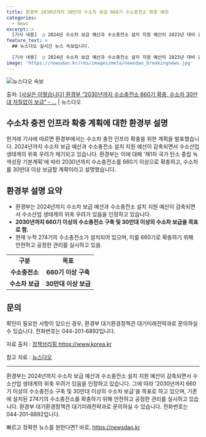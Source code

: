 ```yaml
---
title: 환경부 2030년까지 30만대 수소차 보급 660기 수소충전소 확충 예정
categories:
  - News
excerpt: >
  [기사 내용]  ○ 2024년 수소차 보급 예산과 수소충전소 설치 지원 예산이 2023년 대비 감액되어 수소…
feature_text: >
  ## 뉴스다오 실시간 뉴스 속보입니다.

  [기사 내용]  ○ 2024년 수소차 보급 예산과 수소충전소 설치 지원 예산이 2023년 대비 감액되어 수소…
image: 'https://newsdao.kr/res/images/meta/newsdao_breakingnews.jpg'
---
```


![뉴스다오 속보](https://newsdao.kr/res/images/meta/newsdao_breakingnews.jpg)

<p>출처: <a href="https://newsdao.kr/2680" rel="dofollow">[사실은 이렇습니다] 환경부 “2030년까지 수소충전소 660기 확충, 수소차 30만대 차질없이 보급” - …</a> | 뉴스다오</p>

<h2>수소차 충전 인프라 확충 계획에 대한 환경부 설명</h2>
<p data-ke-size="size16">한겨레 기사에 따르면 환경부에서는 수소차 충전 인프라 확충을 위한 계획을 발표했습니다. 2024년까지 수소차 보급 예산과 수소충전소 설치 지원 예산이 감축되면서 수소산업 생태계의 위축 우려가 제기되고 있습니다. 환경부는 이에 대해 '제1차 국가 탄소 중립 녹색성장 기본계획'에 따라 2030년까지 수소충전소를 660기 이상으로 확충하고, 수소차를 30만대 이상 보급할 계획이라고 설명했습니다.</p>

<h2 data-ke-size="size26">환경부 설명 요약</h2>
<ul>
    <li>환경부는 2024년까지 수소차 보급 예산과 수소충전소 설치 지원 예산이 감축되면서 수소산업 생태계의 위축 우려가 있음을 인정하고 있습니다.</li>
    <li><b>2030년까지 660기 이상의 수소충전소 구축 및 30만대 이상의 수소차 보급을 목표로 함.</b></li>
    <li>현재 누적 274기의 수소충전소가 설치되어 있으며, 이를 660기로 확충하기 위해 안전하고 공정한 관리를 실시하고 있음.</li>
</ul>

<table>
	<tbody>
		<tr>
			<td style="text-align: center; height: 17px;"><b>구분</b></td>
			<td style="text-align: center; height: 17px;"><b>목표</b></td>
		</tr>
		<tr>
			<td style="text-align: center; height: 17px;"><b>수소충전소</b></td>
			<td style="text-align: center; height: 17px;"><b>660기 이상 구축</b></td>
		</tr>
		<tr>
			<td style="text-align: center; height: 17px;"><b>수소차 보급</b></td>
			<td style="text-align: center; height: 17px;"><b>30만대 이상 보급</b></td>
		</tr>
	</tbody>
</table>

<h2 data-ke-size="size26">문의</h2>
<p data-ke-size="size16">확인이 필요한 사항이 있으신 경우, 환경부 대기환경정책관 대기미래전략과로 문의하실 수 있습니다. 전화번호는 044-201-6892입니다.</p>

<p data-ke-size="size16">자료 출처 : <a href="https://https://www.korea.kr">정책브리핑 https://www.korea.kr</a></p>
<p data-ke-size="size16">참고 자료 : <a href="https://newsdao.kr/2680">뉴스다오</a></p>
<hr>

<p data-ke-size="size16"> 환경부는 2024년까지 수소차 보급 예산과 수소충전소 설치 지원 예산이 감축되면서 수소산업 생태계의 위축 우려가 있음을 인정하고 있습니다. 그에 따라 '2030년까지 660기 이상의 수소충전소 구축 및 30만대 이상의 수소차 보급'을 목표로 하고 있으며, 기존에 설치된 274기의 수소충전소를 확충하기 위해 안전하고 공정한 관리를 실시하고 있습니다. 환경부 대기환경정책관 대기미래전략과로 문의하실 수 있습니다. 전화번호는 044-201-6892입니다.</p> 

빠르고 정확한 뉴스를 원한다면? 바로, <a href="https://newsdao.kr" rel="dofollow">https://newsdao.kr</a>


    
